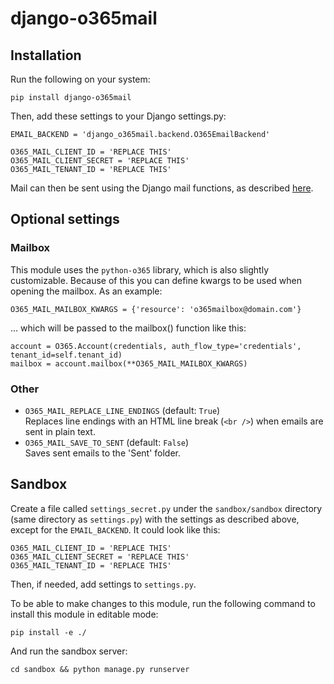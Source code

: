 # django-o365mail

## Installation
Run the following on your system:

    pip install django-o365mail

Then, add these settings to your Django settings.py:

    EMAIL_BACKEND = 'django_o365mail.backend.O365EmailBackend'

    O365_MAIL_CLIENT_ID = 'REPLACE THIS'
    O365_MAIL_CLIENT_SECRET = 'REPLACE THIS'
    O365_MAIL_TENANT_ID = 'REPLACE THIS'

Mail can then be sent using the Django mail functions, as described [here](https://docs.djangoproject.com/en/3.2/topics/email/).

## Optional settings

### Mailbox
This module uses the `python-o365` library, which is also slightly customizable. Because of this you can define kwargs to be used when opening the mailbox. As an example:

    O365_MAIL_MAILBOX_KWARGS = {'resource': 'o365mailbox@domain.com'}

... which will be passed to the mailbox() function like this:

    account = O365.Account(credentials, auth_flow_type='credentials', tenant_id=self.tenant_id)
    mailbox = account.mailbox(**O365_MAIL_MAILBOX_KWARGS)

### Other
- `O365_MAIL_REPLACE_LINE_ENDINGS` (default: `True`)  
  Replaces line endings with an HTML line break (`<br />`) when emails are sent in plain text.
- `O365_MAIL_SAVE_TO_SENT` (default: `False`)  
  Saves sent emails to the 'Sent' folder.


## Sandbox
Create a file called `settings_secret.py` under the `sandbox/sandbox` directory (same directory as `settings.py`) with the settings as described above, except for the `EMAIL_BACKEND`. It could look like this:

    O365_MAIL_CLIENT_ID = 'REPLACE THIS'
    O365_MAIL_CLIENT_SECRET = 'REPLACE THIS'
    O365_MAIL_TENANT_ID = 'REPLACE THIS'

Then, if needed, add settings to `settings.py`.

To be able to make changes to this module, run the following command to install this module in editable mode:

    pip install -e ./

And run the sandbox server:

    cd sandbox && python manage.py runserver

